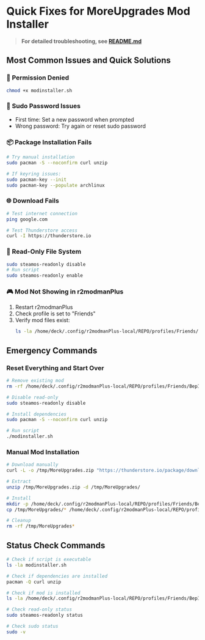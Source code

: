 # Quick Fixes for MoreUpgrades Mod Installer

> **For detailed troubleshooting, see [README.md](README.md)**

## Most Common Issues and Quick Solutions

### 🔧 Permission Denied
```bash
chmod +x modinstaller.sh
```

### 🔑 Sudo Password Issues
- First time: Set a new password when prompted
- Wrong password: Try again or reset sudo password

### 📦 Package Installation Fails
```bash
# Try manual installation
sudo pacman -S --noconfirm curl unzip

# If keyring issues:
sudo pacman-key --init
sudo pacman-key --populate archlinux
```

### 🌐 Download Fails
```bash
# Test internet connection
ping google.com

# Test Thunderstore access
curl -I https://thunderstore.io
```

### 📁 Read-Only File System
```bash
sudo steamos-readonly disable
# Run script
sudo steamos-readonly enable
```

### 🎮 Mod Not Showing in r2modmanPlus
1. Restart r2modmanPlus
2. Check profile is set to "Friends"
3. Verify mod files exist:
   ```bash
   ls -la /home/deck/.config/r2modmanPlus-local/REPO/profiles/Friends/BepInEx/plugins/MoreUpgrades/
   ```

## Emergency Commands

### Reset Everything and Start Over
```bash
# Remove existing mod
rm -rf /home/deck/.config/r2modmanPlus-local/REPO/profiles/Friends/BepInEx/plugins/MoreUpgrades*

# Disable read-only
sudo steamos-readonly disable

# Install dependencies
sudo pacman -S --noconfirm curl unzip

# Run script
./modinstaller.sh
```

### Manual Mod Installation
```bash
# Download manually
curl -L -o /tmp/MoreUpgrades.zip "https://thunderstore.io/package/download/BULLETBOT/MoreUpgrades/1.4.8/"

# Extract
unzip /tmp/MoreUpgrades.zip -d /tmp/MoreUpgrades/

# Install
mkdir -p /home/deck/.config/r2modmanPlus-local/REPO/profiles/Friends/BepInEx/plugins/MoreUpgrades
cp /tmp/MoreUpgrades/* /home/deck/.config/r2modmanPlus-local/REPO/profiles/Friends/BepInEx/plugins/MoreUpgrades/

# Cleanup
rm -rf /tmp/MoreUpgrades*
```

## Status Check Commands

```bash
# Check if script is executable
ls -la modinstaller.sh

# Check if dependencies are installed
pacman -Q curl unzip

# Check if mod is installed
ls -la /home/deck/.config/r2modmanPlus-local/REPO/profiles/Friends/BepInEx/plugins/MoreUpgrades/

# Check read-only status
sudo steamos-readonly status

# Check sudo status
sudo -v
```

